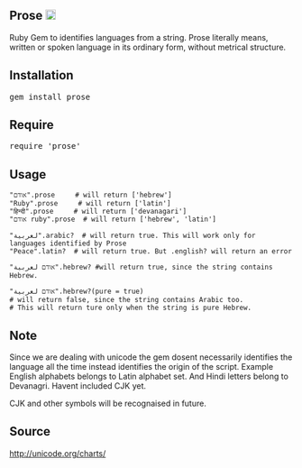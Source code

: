 ## Prose <a href="http://badge.fury.io/rb/prose"><img src="https://badge.fury.io/rb/prose.svg" alt="Gem Version" height="18"></a>
Ruby Gem to identifies languages from a string. Prose literally means, written or spoken language in its ordinary form, without metrical structure.

## Installation
<tt>gem install prose</tt>

## Require
<tt>require 'prose'</tt>

## Usage
	"אודם".prose     # will return ['hebrew']
	"Ruby".prose     # will return ['latin']
	"हिन्दी".prose     # will return ['devanagari']
	"אודם ruby".prose  # will return ['hebrew', 'latin']

	"لعربية".arabic?  # will return true. This will work only for languages identified by Prose
	"Peace".latin?  # will return true. But .english? will return an error

	"אודם لعربية".hebrew? #will return true, since the string contains Hebrew.
	
	"אודם لعربية".hebrew?(pure = true) 
	# will return false, since the string contains Arabic too. 
	# This will return ture only when the string is pure Hebrew.


## Note
 Since we are dealing with unicode the gem dosent necessarily identifies the language all the time instead identifies the origin of the script. Example English alphabets belongs to Latin alphabet set. And Hindi letters belong to Devanagri. Havent included CJK yet.

 CJK and other symbols will be recognaised in future.

## Source
http://unicode.org/charts/
